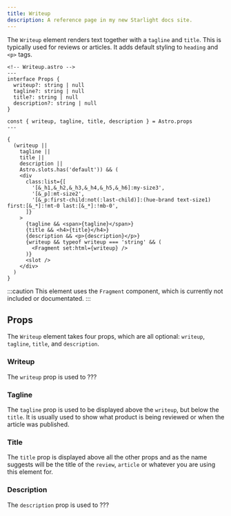 ```yaml
---
title: Writeup
description: A reference page in my new Starlight docs site.
---
```


The `Writeup` element renders text together with a `tagline` and `title`. This is typically used for reviews or articles. It adds default styling to `heading` and `<p>` tags.

```astro
<!-- Writeup.astro -->
---
interface Props {
  writeup?: string | null
  tagline?: string | null
  title?: string | null
  description?: string | null
}

const { writeup, tagline, title, description } = Astro.props
---

{
  (writeup ||
    tagline ||
    title ||
    description ||
    Astro.slots.has('default')) && (
    <div
      class:list={[
        '[&_h1,&_h2,&_h3,&_h4,&_h5,&_h6]:my-size3',
        '[&_p]:mt-size2',
        '[&_p:first-child:not(:last-child)]:(hue-brand text-size1) first:[&_*]:!mt-0 last:[&_*]:!mb-0',
      ]}
    >
      {tagline && <span>{tagline}</span>}
      {title && <h4>{title}</h4>}
      {description && <p>{description}</p>}
      {writeup && typeof writeup === 'string' && (
        <Fragment set:html={writeup} />
      )}
      <slot />
    </div>
  )
}

```

:::caution
This element uses the `Fragment` component, which is currently not included or documentated.
:::

## Props

The `Writeup` element takes four props, which are all optional: `writeup`, `tagline`, `title`, and `description`.

### Writeup

The `writeup` prop is used to ???

### Tagline

The `tagline` prop is used to be displayed above the `writeup`, but below the `title`. It is usually used to show what product is being reviewed or when the article was published.

### Title

The `title` prop is displayed above all the other props and as the name suggests will be the title of the `review`, `article` or whatever you are using this element for.

### Description

The `description` prop is used to ???
